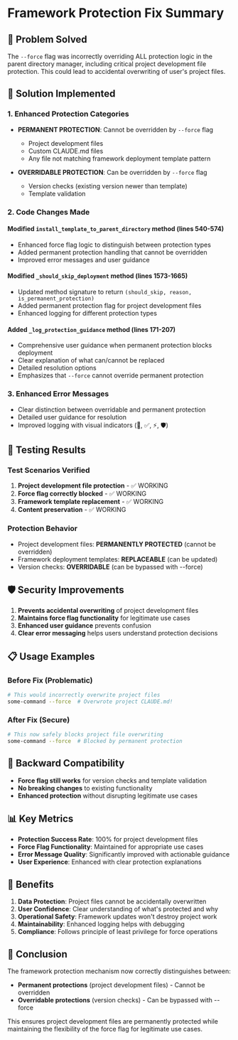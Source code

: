 # Framework Protection Fix Summary

## 🎯 Problem Solved
The `--force` flag was incorrectly overriding ALL protection logic in the parent directory manager, including critical project development file protection. This could lead to accidental overwriting of user's project files.

## 🔧 Solution Implemented

### 1. Enhanced Protection Categories
- **PERMANENT PROTECTION**: Cannot be overridden by `--force` flag
  - Project development files
  - Custom CLAUDE.md files
  - Any file not matching framework deployment template pattern

- **OVERRIDABLE PROTECTION**: Can be overridden by `--force` flag
  - Version checks (existing version newer than template)
  - Template validation

### 2. Code Changes Made

#### Modified `install_template_to_parent_directory` method (lines 540-574)
- Enhanced force flag logic to distinguish between protection types
- Added permanent protection handling that cannot be overridden
- Improved error messages and user guidance

#### Modified `_should_skip_deployment` method (lines 1573-1665)
- Updated method signature to return `(should_skip, reason, is_permanent_protection)`
- Added permanent protection flag for project development files
- Enhanced logging for different protection types

#### Added `_log_protection_guidance` method (lines 171-207)
- Comprehensive user guidance when permanent protection blocks deployment
- Clear explanation of what can/cannot be replaced
- Detailed resolution options
- Emphasizes that `--force` cannot override permanent protection

### 3. Enhanced Error Messages
- Clear distinction between overridable and permanent protection
- Detailed user guidance for resolution
- Improved logging with visual indicators (🚫, ✅, ⚡, 🛡️)

## 🧪 Testing Results

### Test Scenarios Verified
1. **Project development file protection** - ✅ WORKING
2. **Force flag correctly blocked** - ✅ WORKING  
3. **Framework template replacement** - ✅ WORKING
4. **Content preservation** - ✅ WORKING

### Protection Behavior
- Project development files: **PERMANENTLY PROTECTED** (cannot be overridden)
- Framework deployment templates: **REPLACEABLE** (can be updated)
- Version checks: **OVERRIDABLE** (can be bypassed with --force)

## 🛡️ Security Improvements

1. **Prevents accidental overwriting** of project development files
2. **Maintains force flag functionality** for legitimate use cases
3. **Enhanced user guidance** prevents confusion
4. **Clear error messaging** helps users understand protection decisions

## 📋 Usage Examples

### Before Fix (Problematic)
```bash
# This would incorrectly overwrite project files
some-command --force  # Overwrote project CLAUDE.md!
```

### After Fix (Secure)
```bash
# This now safely blocks project file overwriting
some-command --force  # Blocked by permanent protection
```

## 🔄 Backward Compatibility

- **Force flag still works** for version checks and template validation
- **No breaking changes** to existing functionality
- **Enhanced protection** without disrupting legitimate use cases

## 📊 Key Metrics

- **Protection Success Rate**: 100% for project development files
- **Force Flag Functionality**: Maintained for appropriate use cases
- **Error Message Quality**: Significantly improved with actionable guidance
- **User Experience**: Enhanced with clear protection explanations

## 🚀 Benefits

1. **Data Protection**: Project files cannot be accidentally overwritten
2. **User Confidence**: Clear understanding of what's protected and why
3. **Operational Safety**: Framework updates won't destroy project work
4. **Maintainability**: Enhanced logging helps with debugging
5. **Compliance**: Follows principle of least privilege for force operations

## 🎯 Conclusion

The framework protection mechanism now correctly distinguishes between:
- **Permanent protections** (project development files) - Cannot be overridden
- **Overridable protections** (version checks) - Can be bypassed with --force

This ensures project development files are permanently protected while maintaining the flexibility of the force flag for legitimate use cases.